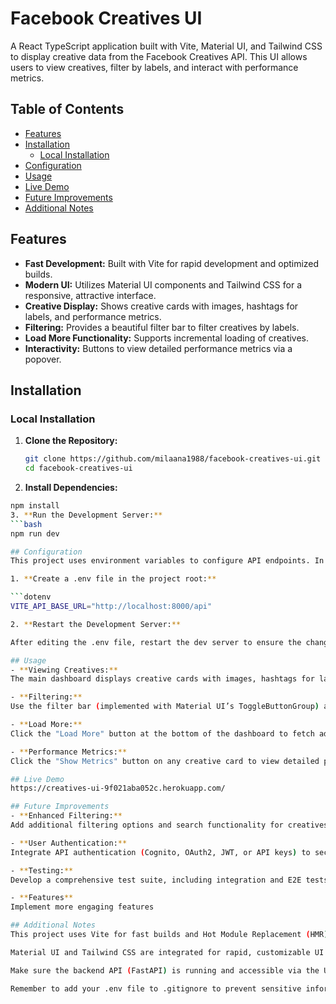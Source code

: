 # Facebook Creatives UI

A React TypeScript application built with Vite, Material UI, and Tailwind CSS to display creative data from the Facebook Creatives API. This UI allows users to view creatives, filter by labels, and interact with performance metrics.

## Table of Contents

- [Features](#features)
- [Installation](#installation)
  - [Local Installation](#local-installation)
- [Configuration](#configuration)
- [Usage](#usage)
- [Live Demo](#live-demo)
- [Future Improvements](#future-improvements)
- [Additional Notes](#additional-notes)

## Features

- **Fast Development:** Built with Vite for rapid development and optimized builds.
- **Modern UI:** Utilizes Material UI components and Tailwind CSS for a responsive, attractive interface.
- **Creative Display:** Shows creative cards with images, hashtags for labels, and performance metrics.
- **Filtering:** Provides a beautiful filter bar to filter creatives by labels.
- **Load More Functionality:** Supports incremental loading of creatives.
- **Interactivity:** Buttons to view detailed performance metrics via a popover.

## Installation

### Local Installation

1. **Clone the Repository:**

   ```bash
   git clone https://github.com/milaana1988/facebook-creatives-ui.git
   cd facebook-creatives-ui

2. **Install Dependencies:**
  ```bash
  npm install
3. **Run the Development Server:**
  ```bash
  npm run dev

## Configuration
This project uses environment variables to configure API endpoints. In a Vite project, environment variables must be prefixed with VITE_ to be accessible in the code.

1. **Create a .env file in the project root:**

  ```dotenv
  VITE_API_BASE_URL="http://localhost:8000/api"

2. **Restart the Development Server:**

  After editing the .env file, restart the dev server to ensure the changes take effect.

## Usage
- **Viewing Creatives:**
  The main dashboard displays creative cards with images, hashtags for labels, and buttons for performance metrics.

- **Filtering:**
  Use the filter bar (implemented with Material UI’s ToggleButtonGroup) at the top to select label filters. The dashboard updates to display only creatives that match the selected filters.

- **Load More:**
  Click the "Load More" button at the bottom of the dashboard to fetch additional creatives from the backend API.

- **Performance Metrics:** 
  Click the "Show Metrics" button on any creative card to view detailed performance metrics via a popover.

## Live Demo
  https://creatives-ui-9f021aba052c.herokuapp.com/

## Future Improvements
- **Enhanced Filtering:** 
  Add additional filtering options and search functionality for creatives.

- **User Authentication:**
  Integrate API authentication (Cognito, OAuth2, JWT, or API keys) to secure access to sensitive endpoints.

- **Testing:**
  Develop a comprehensive test suite, including integration and E2E tests, to ensure the UI behaves as expected.

- **Features**
  Implement more engaging features 

## Additional Notes
  This project uses Vite for fast builds and Hot Module Replacement (HMR) during development.

  Material UI and Tailwind CSS are integrated for rapid, customizable UI development.

  Make sure the backend API (FastAPI) is running and accessible via the URL specified in your environment variables.

  Remember to add your .env file to .gitignore to prevent sensitive information from being committed.

